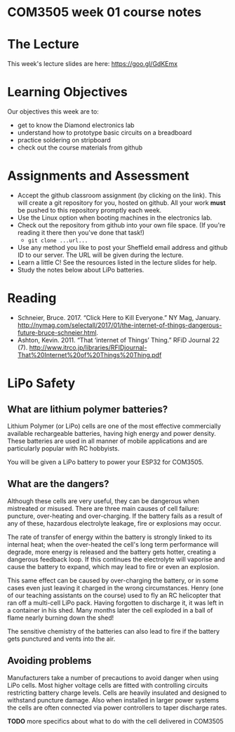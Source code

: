 COM3505 week 01 course notes
===

# The Lecture

This week's lecture slides are here: https://goo.gl/GdKEmx


# Learning Objectives

Our objectives this week are to:

- get to know the Diamond electronics lab
- understand how to prototype basic circuits on a breadboard
- practice soldering on stripboard
- check out the course materials from github


# Assignments and Assessment

- Accept the github classroom assignment (by clicking on the link). This will
  create a git repository for you, hosted on github. All your work **must** be
  pushed to this repository promptly each week.
- Use the Linux option when booting machines in the electronics lab.
- Check out the repository from github into your own file space. (If you're
  reading it there then you've done that task!)
    - `git clone ...url...`
- Use any method you like to post your Sheffield email address and github ID
  to our server. The URL will be given during the lecture.
- Learn a little C! See the resources listed in the lecture slides for help.
- Study the notes below about LiPo batteries.


# Reading

- Schneier, Bruce. 2017. “Click Here to Kill Everyone.” NY Mag, January.
  http://nymag.com/selectall/2017/01/the-internet-of-things-dangerous-future-bruce-schneier.html.
- Ashton, Kevin. 2011. “That ‘internet of Things’ Thing.” RFiD Journal 22 (7).
  http://www.itrco.jp/libraries/RFIDjournal-That%20Internet%20of%20Things%20Thing.pdf


# LiPo Safety

## What are lithium polymer batteries?

Lithium Polymer (or LiPo) cells are one of the most effective commercially
available rechargeable batteries, having high energy and power density. These
batteries are used in all manner of mobile applications and are particularly
popular with RC hobbyists.

You will be given a LiPo battery to power your ESP32 for COM3505.

## What are the dangers?

Although these cells are very useful, they can be dangerous when mistreated or
misused. There are three main causes of cell failure: puncture, over-heating
and over-charging. If the battery fails as a result of any of these, hazardous
electrolyte leakage, fire or explosions may occur.

The rate of transfer of energy within the battery is strongly linked to its
internal heat; when the over-heated the cell's long term performance will
degrade, more energy is released and the battery gets hotter, creating a
dangerous feedback loop. If this continues the electrolyte will vaporise and
cause the battery to expand, which may lead to fire or even an explosion.

This same effect can be caused by over-charging the battery, or in some cases
even just leaving it charged in the wrong circumstances. Henry (one of our
teaching assistants on the course) used to fly an RC helicopter that ran off a
multi-cell LiPo pack. Having forgotten to discharge it, it was left in a
container in his shed. Many months later the cell exploded in a ball of flame
nearly burning down the shed!

The sensitive chemistry of the batteries can also lead to fire if the battery
gets punctured and vents into the air.

## Avoiding problems

Manufacturers take a number of precautions to avoid danger when using LiPo
cells. Most higher voltage cells are fitted with controlling circuits
restricting battery charge levels. Cells are heavily insulated and designed to
withstand puncture damage. Also when installed in larger power systems the
cells are often connected via power controllers to taper discharge rates. 

**TODO** more specifics about what to do with the cell delivered in COM3505
